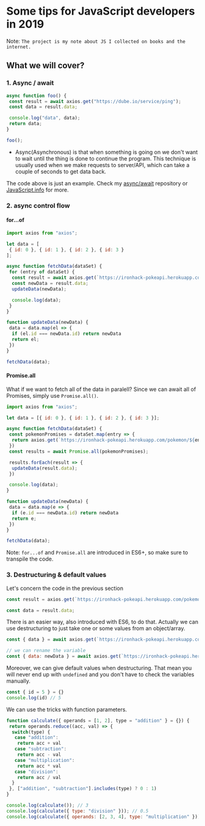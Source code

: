# Some tips for JavaScript developers in 2019

Note: `The project is my note about JS I collected on books and the internet.`

## What we will cover?

### 1. Async / await
```js
async function foo() {
 const result = await axios.get("https://dube.io/service/ping");
 const data = result.data;

 console.log("data", data);
 return data;
}

foo();
```

- Async(Asynchronous) is that when something is going on we don't want to wait until the thing is done to continue the program. This technique is usually used when we make requests to server/API, which can take a couple of seconds to get data back.

The code above is just an example. Check my [async/await](https://github.com/ChauDinh/async_await/blob/master/async_await.js) repository or [JavaScript.info](https://javascript.info/async-await) for more.

### 2. async control flow

#### for...of

```js
import axios from "axios";

let data = [
 { id: 0 }, { id: 1 }, { id: 2 }, { id: 3 }
];

async function fetchData(dataSet) {
 for (entry of dataSet) {
  const result = await axios.get(`https://ironhack-pokeapi.herokuapp.com/pokemon/${entry.id}`);
  const newData = result.data;
  updateData(newData);

  console.log(data);
 }
}

function updateData(newData) {
 data = data.map(el => {
  if (el.id === newData.id) return newData
  return el;
 })
}

fetchData(data);
```
#### Promise.all

What if we want to fetch all of the data in paralell? Since we can await all of Promises, simply use `Promise.all()`.

```js
import axios from "axios";

let data = [{ id: 0 }, { id: 1 }, { id: 2 }, { id: 3 }];

async function fetchData(dataSet) {
 const pokemonPromises = dataSet.map(entry => {
  return axios.get(`https://ironhack-pokeapi.herokuapp.com/pokemon/${entry.id}`);
 })
 const results = await Promise.all(pokemonPromises);

 results.forEach(result => {
  updateData(result.data);
 })

 console.log(data);
}

function updateData(newData) {
 data = data.map(e => {
  if (e.id === newData.id) return newData
  return e;
 })
}

fetchData(data);
```
Note: `for...of` and `Promise.all` are introduced in ES6+, so make sure to transpile the code. 

### 3. Destructuring & default values

Let's concern the code in the previous section

```js
const result = axios.get(`https://ironhack-pokeapi.herokuapp.com/pokemon/${entry.id}`);

const data = result.data;
```
There is an easier way, also introduced with ES6, to do that. Actually we can use destructuring to just take one or some values from an object/array. 

```js
const { data } = await axios.get(`https://ironhack-pokeapi.herokuapp.com/pokemon/${entry.id}`);

// we can rename the variable
const { data: newData } = await axios.get(`https://ironhack-pokeapi.herokuapp.com/pokemon/${entry.id}`);
```
Moreover, we can give default values when destructuring. That mean you will never end up with `undefined` and you don't have to check the variables manually.

```js
const { id = 5 } = {}
console.log(id) // 5
```
We can use the tricks with function parameters.

```js
function calculate({ operands = [1, 2], type = "addition" } = {}) {
 return operands.reduce((acc, val) => {
  switch(type) {
   case "addition": 
    return acc + val
   case "subtraction":
    return acc - val
   case "multiplication":
    return acc * val
   case "division":
    return acc / val
  }
 }, ["addition", "subtraction"].includes(type) ? 0 : 1)
}

console.log(calculate()); // 3
console.log(calculate({ type: "division" })); // 0.5
console.log(calculate({ operands: [2, 3, 4], type: "multiplication" })) // 24
```
